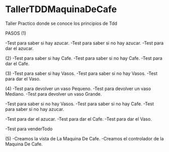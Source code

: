 # TallerTDDMaquinaDeCafe
Taller Practico donde se conoce los principios de Tdd

PASOS
(1)
<Azucarero>

-Test para saber si hay azucar.
-Test para saber si no hay azucar.
-Test para dar el azucar.

</Azucarero>

(2)
<cafetera>
-Test para saber si hay Cafe.
-Test para saber si no hay Cafe.
-Test para dar el Cafe.
</cafetera>

(3)
<vaso>
-Test para saber si hay Vasos.
-Test para saber si no hay Vasos.
-Test para dar el Vaso.
</vaso>

(4)
<MaquinaDeCafe>
-Test para devolver un vaso Pequeno.
-Test para devolver un vaso Mediano.
-Test para devolver un vaso Grande.

-Test para saber si no hay Vasos.
-Test para saber si no hay Cafe.
-Test para saber si no hay azucar.

-Test para dar el azucar.
-Test para dar el Cafe.
-Test para dar el Vaso.

-Test para venderTodo

</MaquinaDeCafe>
(5)
<UiMaquinaDeCafe>
-Creamos la vista de La Maquina De Cafe.
-Creamos el controlador de la Maquina De Cafe.
</MaquinaDeCafe>
